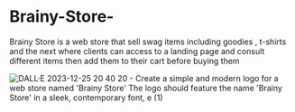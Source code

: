 # Brainy-Store-
Brainy Store is a  web store that sell swag items including goodies , t-shirts and the next where clients can access to a landing page and consult different items then add them to their cart before buying them 


![DALL·E 2023-12-25 20 40 20 - Create a simple and modern logo for a web store named 'Brainy Store'  The logo should feature the name 'Brainy Store' in a sleek, contemporary font, e (1)](https://github.com/Zakaria100000/Brainy-Store-/assets/93408719/f00b034b-1279-4823-955c-2bcd26409a92)
